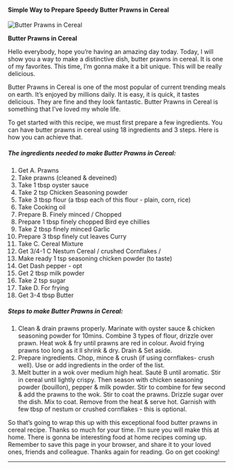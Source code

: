             

#### Simple Way to Prepare Speedy Butter Prawns in Cereal

![Butter Prawns in Cereal](https://img-global.cpcdn.com/recipes/52e1293e25aea498/751x532cq70/butter-prawns-in-cereal-recipe-main-photo.jpg)

**Butter Prawns in Cereal**

Hello everybody, hope you’re having an amazing day today. Today, I will show you a way to make a distinctive dish, butter prawns in cereal. It is one of my favorites. This time, I’m gonna make it a bit unique. This will be really delicious.

Butter Prawns in Cereal is one of the most popular of current trending meals on earth. It’s enjoyed by millions daily. It is easy, it is quick, it tastes delicious. They are fine and they look fantastic. Butter Prawns in Cereal is something that I’ve loved my whole life.

To get started with this recipe, we must first prepare a few ingredients. You can have butter prawns in cereal using 18 ingredients and 3 steps. Here is how you can achieve that.

##### The ingredients needed to make Butter Prawns in Cereal:

1.  Get A. Prawns
2.  Take prawns (cleaned & deveined)
3.  Take 1 tbsp oyster sauce
4.  Take 2 tsp Chicken Seasoning powder
5.  Take 3 tbsp flour (a tbsp each of this flour - plain, corn, rice)
6.  Take Cooking oil
7.  Prepare B. Finely minced / Chopped
8.  Prepare 1 tbsp finely chopped Bird eye chillies
9.  Take 2 tbsp finely minced Garlic
10.  Prepare 3 tbsp finely cut leaves Curry
11.  Take C. Cereal Mixture
12.  Get 3/4-1 C Nestum Cereal / crushed Cornflakes /
13.  Make ready 1 tsp seasoning chicken powder (to taste)
14.  Get Dash pepper - opt
15.  Get 2 tbsp milk powder
16.  Take 2 tsp sugar
17.  Take D. For frying
18.  Get 3-4 tbsp Butter

##### Steps to make Butter Prawns in Cereal:

1.  Clean & drain prawns properly. Marinate with oyster sauce & chicken seasoning powder for 10mins. Combine 3 types of flour, drizzle over prawn. Heat wok & fry until prawns are red in colour. Avoid frying prawns too long as it ll shrink & dry. Drain & Set aside.
2.  Prepare ingredients. Chop, mince & crush (if using cornflakes- crush well). Use or add ingredients in the order of the list.
3.  Melt butter in a wok over medium high heat. Sauté B until aromatic. Stir in cereal until lightly crispy. Then season with chicken seasoning powder (bouillon), pepper & milk powder. Stir to combine for few second & add the prawns to the wok. Stir to coat the prawns. Drizzle sugar over the dish. Mix to coat. Remove from the heat & serve hot. Garnish with few tbsp of nestum or crushed cornflakes - this is optional.

So that’s going to wrap this up with this exceptional food butter prawns in cereal recipe. Thanks so much for your time. I’m sure you will make this at home. There is gonna be interesting food at home recipes coming up. Remember to save this page in your browser, and share it to your loved ones, friends and colleague. Thanks again for reading. Go on get cooking!

* * *